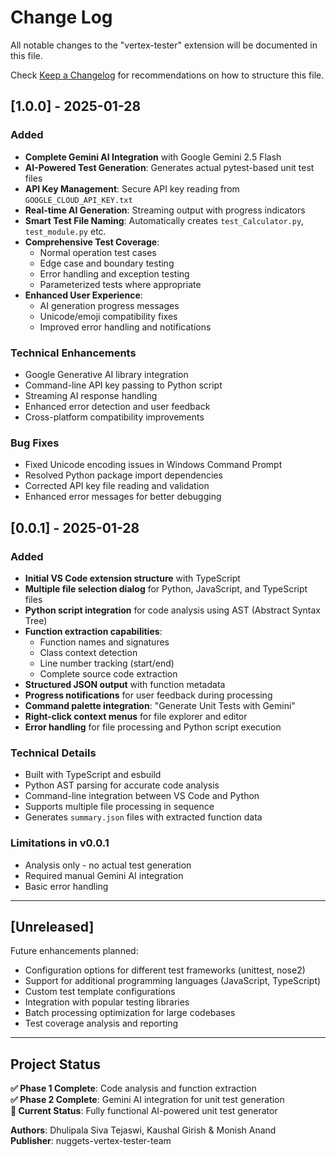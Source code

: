# Change Log

All notable changes to the "vertex-tester" extension will be documented in this file.

Check [Keep a Changelog](http://keepachangelog.com/) for recommendations on how to structure this file.

## [1.0.0] - 2025-01-28

### Added
- **Complete Gemini AI Integration** with Google Gemini 2.5 Flash
- **AI-Powered Test Generation**: Generates actual pytest-based unit test files
- **API Key Management**: Secure API key reading from `GOOGLE_CLOUD_API_KEY.txt`
- **Real-time AI Generation**: Streaming output with progress indicators
- **Smart Test File Naming**: Automatically creates `test_Calculator.py`, `test_module.py` etc.
- **Comprehensive Test Coverage**:
  - Normal operation test cases
  - Edge case and boundary testing
  - Error handling and exception testing
  - Parameterized tests where appropriate
- **Enhanced User Experience**:
  - AI generation progress messages
  - Unicode/emoji compatibility fixes
  - Improved error handling and notifications

### Technical Enhancements
- Google Generative AI library integration
- Command-line API key passing to Python script
- Streaming AI response handling
- Enhanced error detection and user feedback
- Cross-platform compatibility improvements

### Bug Fixes
- Fixed Unicode encoding issues in Windows Command Prompt
- Resolved Python package import dependencies
- Corrected API key file reading and validation
- Enhanced error messages for better debugging

## [0.0.1] - 2025-01-28

### Added
- **Initial VS Code extension structure** with TypeScript
- **Multiple file selection dialog** for Python, JavaScript, and TypeScript files
- **Python script integration** for code analysis using AST (Abstract Syntax Tree)
- **Function extraction capabilities**:
  - Function names and signatures
  - Class context detection
  - Line number tracking (start/end)
  - Complete source code extraction
- **Structured JSON output** with function metadata
- **Progress notifications** for user feedback during processing
- **Command palette integration**: "Generate Unit Tests with Gemini"
- **Right-click context menus** for file explorer and editor
- **Error handling** for file processing and Python script execution

### Technical Details
- Built with TypeScript and esbuild
- Python AST parsing for accurate code analysis
- Command-line integration between VS Code and Python
- Supports multiple file processing in sequence
- Generates `summary.json` files with extracted function data

### Limitations in v0.0.1
- Analysis only - no actual test generation
- Required manual Gemini AI integration
- Basic error handling

---

## [Unreleased]

Future enhancements planned:
- Configuration options for different test frameworks (unittest, nose2)
- Support for additional programming languages (JavaScript, TypeScript)
- Custom test template configurations
- Integration with popular testing libraries
- Batch processing optimization for large codebases
- Test coverage analysis and reporting

---

## Project Status

**✅ Phase 1 Complete**: Code analysis and function extraction  
**✅ Phase 2 Complete**: Gemini AI integration for unit test generation  
**🎯 Current Status**: Fully functional AI-powered unit test generator

**Authors**: Dhulipala Siva Tejaswi, Kaushal Girish & Monish Anand  
**Publisher**: nuggets-vertex-tester-team
